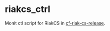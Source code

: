 riakcs_ctrl
===========

Monit ctl script for RiakCS in [cf-riak-cs-release](https://github.com/cloudfoundry/cf-riak-cs-release).

